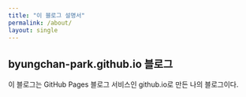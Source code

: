 ```yaml
---
title: "이 블로그 설명서"
permalink: /about/
layout: single
---
```


## byungchan-park.github.io 블로그

이 블로그는 GitHub Pages 블로그 서비스인 github.io로 만든 나의 블로그이다.
